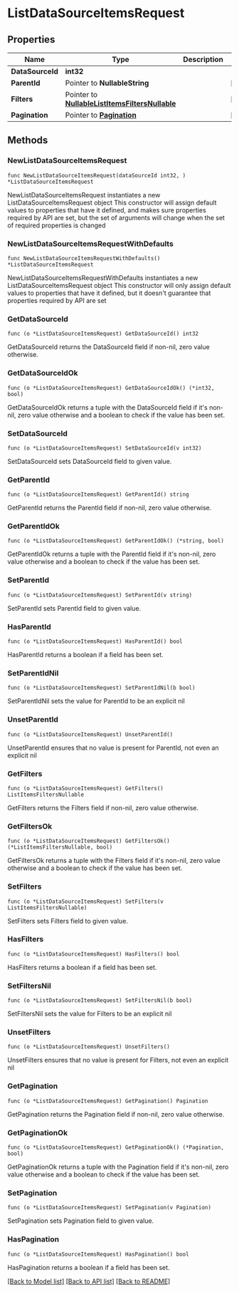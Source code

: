 # ListDataSourceItemsRequest

## Properties

Name | Type | Description | Notes
------------ | ------------- | ------------- | -------------
**DataSourceId** | **int32** |  | 
**ParentId** | Pointer to **NullableString** |  | [optional] 
**Filters** | Pointer to [**NullableListItemsFiltersNullable**](ListItemsFiltersNullable.md) |  | [optional] 
**Pagination** | Pointer to [**Pagination**](Pagination.md) |  | [optional] 

## Methods

### NewListDataSourceItemsRequest

`func NewListDataSourceItemsRequest(dataSourceId int32, ) *ListDataSourceItemsRequest`

NewListDataSourceItemsRequest instantiates a new ListDataSourceItemsRequest object
This constructor will assign default values to properties that have it defined,
and makes sure properties required by API are set, but the set of arguments
will change when the set of required properties is changed

### NewListDataSourceItemsRequestWithDefaults

`func NewListDataSourceItemsRequestWithDefaults() *ListDataSourceItemsRequest`

NewListDataSourceItemsRequestWithDefaults instantiates a new ListDataSourceItemsRequest object
This constructor will only assign default values to properties that have it defined,
but it doesn't guarantee that properties required by API are set

### GetDataSourceId

`func (o *ListDataSourceItemsRequest) GetDataSourceId() int32`

GetDataSourceId returns the DataSourceId field if non-nil, zero value otherwise.

### GetDataSourceIdOk

`func (o *ListDataSourceItemsRequest) GetDataSourceIdOk() (*int32, bool)`

GetDataSourceIdOk returns a tuple with the DataSourceId field if it's non-nil, zero value otherwise
and a boolean to check if the value has been set.

### SetDataSourceId

`func (o *ListDataSourceItemsRequest) SetDataSourceId(v int32)`

SetDataSourceId sets DataSourceId field to given value.


### GetParentId

`func (o *ListDataSourceItemsRequest) GetParentId() string`

GetParentId returns the ParentId field if non-nil, zero value otherwise.

### GetParentIdOk

`func (o *ListDataSourceItemsRequest) GetParentIdOk() (*string, bool)`

GetParentIdOk returns a tuple with the ParentId field if it's non-nil, zero value otherwise
and a boolean to check if the value has been set.

### SetParentId

`func (o *ListDataSourceItemsRequest) SetParentId(v string)`

SetParentId sets ParentId field to given value.

### HasParentId

`func (o *ListDataSourceItemsRequest) HasParentId() bool`

HasParentId returns a boolean if a field has been set.

### SetParentIdNil

`func (o *ListDataSourceItemsRequest) SetParentIdNil(b bool)`

 SetParentIdNil sets the value for ParentId to be an explicit nil

### UnsetParentId
`func (o *ListDataSourceItemsRequest) UnsetParentId()`

UnsetParentId ensures that no value is present for ParentId, not even an explicit nil
### GetFilters

`func (o *ListDataSourceItemsRequest) GetFilters() ListItemsFiltersNullable`

GetFilters returns the Filters field if non-nil, zero value otherwise.

### GetFiltersOk

`func (o *ListDataSourceItemsRequest) GetFiltersOk() (*ListItemsFiltersNullable, bool)`

GetFiltersOk returns a tuple with the Filters field if it's non-nil, zero value otherwise
and a boolean to check if the value has been set.

### SetFilters

`func (o *ListDataSourceItemsRequest) SetFilters(v ListItemsFiltersNullable)`

SetFilters sets Filters field to given value.

### HasFilters

`func (o *ListDataSourceItemsRequest) HasFilters() bool`

HasFilters returns a boolean if a field has been set.

### SetFiltersNil

`func (o *ListDataSourceItemsRequest) SetFiltersNil(b bool)`

 SetFiltersNil sets the value for Filters to be an explicit nil

### UnsetFilters
`func (o *ListDataSourceItemsRequest) UnsetFilters()`

UnsetFilters ensures that no value is present for Filters, not even an explicit nil
### GetPagination

`func (o *ListDataSourceItemsRequest) GetPagination() Pagination`

GetPagination returns the Pagination field if non-nil, zero value otherwise.

### GetPaginationOk

`func (o *ListDataSourceItemsRequest) GetPaginationOk() (*Pagination, bool)`

GetPaginationOk returns a tuple with the Pagination field if it's non-nil, zero value otherwise
and a boolean to check if the value has been set.

### SetPagination

`func (o *ListDataSourceItemsRequest) SetPagination(v Pagination)`

SetPagination sets Pagination field to given value.

### HasPagination

`func (o *ListDataSourceItemsRequest) HasPagination() bool`

HasPagination returns a boolean if a field has been set.


[[Back to Model list]](../README.md#documentation-for-models) [[Back to API list]](../README.md#documentation-for-api-endpoints) [[Back to README]](../README.md)


